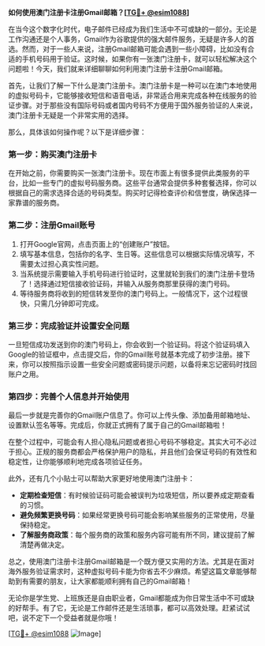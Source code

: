 **如何使用澳门注册卡注册Gmail邮箱？[[TG💪+ @esim1088](https://t.me/s/esim1088)]**

在当今这个数字化时代，电子邮件已经成为我们生活中不可或缺的一部分。无论是工作沟通还是个人事务，Gmail作为谷歌提供的强大邮件服务，无疑是许多人的首选。然而，对于一些人来说，注册Gmail邮箱可能会遇到一些小障碍，比如没有合适的手机号码用于验证。这时候，如果你有一张澳门注册卡，就可以轻松解决这个问题啦！今天，我们就来详细聊聊如何利用澳门注册卡注册Gmail邮箱。

首先，让我们了解一下什么是澳门注册卡。澳门注册卡是一种可以在澳门本地使用的虚拟号码卡，它能够接收短信和语音电话，非常适合用来完成各种在线服务的验证步骤。对于那些没有国际号码或者国内号码不方便用于国外服务验证的人来说，澳门注册卡无疑是一个非常实用的选择。

那么，具体该如何操作呢？以下是详细步骤：

### 第一步：购买澳门注册卡

在开始之前，你需要购买一张澳门注册卡。现在市面上有很多提供此类服务的平台，比如一些专门的虚拟号码服务商。这些平台通常会提供多种套餐选择，你可以根据自己的需求选择合适的号码类型。购买时记得检查评价和信誉度，确保选择一家靠谱的服务商。

### 第二步：注册Gmail账号

1. 打开Google官网，点击页面上的“创建账户”按钮。
2. 填写基本信息，包括你的名字、生日等。这些信息可以根据实际情况填写，不需要太过担心真实性问题。
3. 当系统提示需要输入手机号码进行验证时，这里就轮到我们的澳门注册卡登场了！选择通过短信接收验证码，并输入从服务商那里获得的澳门号码。
4. 等待服务商将收到的短信转发至你的澳门号码上。一般情况下，这个过程很快，只需几分钟即可完成。

### 第三步：完成验证并设置安全问题

一旦短信成功发送到你的澳门号码上，你会收到一个验证码。将这个验证码填入Google的验证框中，点击提交后，你的Gmail账号就基本完成了初步注册。接下来，你可以按照指示设置一些安全问题或密码提示问题，以备将来忘记密码时找回账户之用。

### 第四步：完善个人信息并开始使用

最后一步就是完善你的Gmail账户信息了。你可以上传头像、添加备用邮箱地址、设置默认签名等等。完成后，你就正式拥有了属于自己的Gmail邮箱啦！

在整个过程中，可能会有人担心隐私问题或者担心号码不够稳定。其实大可不必过于担心。正规的服务商都会严格保护用户的隐私，并且他们会保证号码的有效性和稳定性，让你能够顺利地完成各项验证任务。

此外，还有几个小贴士可以帮助大家更好地使用澳门注册卡：

- **定期检查短信**：有时候验证码可能会被误判为垃圾短信，所以要养成定期查看的习惯。
- **避免频繁更换号码**：如果经常更换号码可能会影响某些服务的正常使用，尽量保持稳定。
- **了解服务商政策**：每个服务商的政策和服务内容可能有所不同，建议提前了解清楚再做决定。

总之，使用澳门注册卡注册Gmail邮箱是一个既方便又实用的方法。尤其是在面对海外服务验证需求时，这种虚拟号码卡能为你省去不少麻烦。希望这篇文章能够帮助到有需要的朋友，让大家都能顺利拥有自己的Gmail邮箱！

无论你是学生党、上班族还是自由职业者，Gmail都能成为你日常生活中不可或缺的好帮手。有了它，无论是工作邮件还是生活琐事，都可以高效处理。赶紧试试吧，说不定下一个受益者就是你哦！

[[TG💪+ @esim1088](https://t.me/s/esim1088) ![Image](https://i.postimg.cc/4NQfJmqS/Snipaste-2025-05-13-00-14-12.png)]